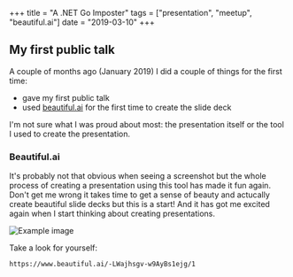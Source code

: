 +++
title =  "A .NET Go Imposter"
tags = ["presentation", "meetup", "beautiful.ai"]
date = "2019-03-10"
+++

## My first public talk

A couple of months ago (January 2019) I did a couple of things for the first time:

- gave my first public talk
- used [beautiful.ai](https://www.beautiful.ai/-LWajhsgv-w9AyBs1ejg/1) for the first time to create the slide deck

I'm not sure what I was proud about most: the presentation itself or the tool I used to create the presentation.

### Beautiful.ai

It's probably not that obvious when seeing a screenshot but the whole process of creating a presentation using this tool has made it fun again. Don't get me wrong it takes time to get a sense of beauty and actucally create beautiful slide decks but this is a start! And it has got me excited again when I start thinking about creating presentations.

![Example image](../../Example-beautiful-ai.PNG)

Take a look for yourself:

```
https://www.beautiful.ai/-LWajhsgv-w9AyBs1ejg/1
```